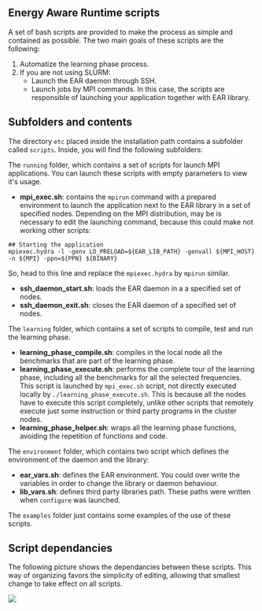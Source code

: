 Energy Aware Runtime scripts
----------------------------
A set of bash scripts are provided to make the process as simple and contained as possible. The two main goals of these scripts are the following:
1) Automatize the learning phase process.
2) If you are not using SLURM:
    * Launch the EAR daemon through SSH.
    * Launch jobs by MPI commands. In this case, the scripts are responsible of launching your application together with EAR library.

Subfolders and contents
-----------------------
The directory `etc` placed inside the installation path contains a subfolder called `scripts`. Inside, you will find the following subfolders:

The `running` folder, which contains a set of scripts for launch MPI applications. You can launch these scripts with empty parameters to view it's usage.
- **mpi_exec.sh**: contains the `mpirun` command with a prepared environment to launch the application next to the EAR library in a set of specified nodes. Depending on the MPI distribution, may be is necessary to edit the launching command, because this could make not working other scripts:
```
## Starting the application
mpiexec.hydra -l -genv LD_PRELOAD=${EAR_LIB_PATH} -genvall ${MPI_HOST} -n ${MPI} -ppn=${PPN} ${BINARY}
```
So, head to this line and replace the `mpiexec.hydra` by `mpirun` similar.
- **ssh_daemon_start.sh**: loads the EAR daemon in a a specified set of nodes.
- **ssh_daemon_exit.sh**: closes the EAR daemon of a specified set of nodes.

The `learning` folder, which contains a set of scripts to compile, test and run the learning phase.
- **learning_phase_compile.sh**: compiles in the local node all the benchmarks that are part of the learning phase.
- **learning_phase_execute.sh**: performs the complete tour of the learning phase, including all the benchmarks for all the selected frequencies. This script is launched by `mpi_exec.sh` script, not directly executed locally by `./learning_phase_execute.sh`. This is because all the nodes have to execute this script completely, unlike other scripts that  remotely execute just some instruction or third party programs in the cluster nodes.
- **learning_phase_helper.sh**: wraps all the learning phase functions, avoiding the repetition of functions and code.

The `environment` folder, which contains two script which defines the environment of the daemon and the library:
- **ear_vars.sh**: defines the EAR environment. You could over write the variables in order to change the library or daemon behaviour.
- **lib_vars.sh**: defines third party libraries path. These paths were written when `configure` was launched.

The `examples` folder just contains some examples of the use of these scripts.

Script dependancies
-------------------
The following picture shows the dependancies between these scripts. This way of organizing favors the simplicity of editing, allowing that smallest change to take effect on all scripts.

<img src="https://github.com/BarcelonaSupercomputingCenter/EAR/blob/new_kernel_params/etc/images/scripts.png" align="left">
